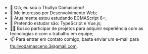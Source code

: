 - 👋 Olá, eu sou o Thullyo Damasceno!
- 👀 Me interesso por Desenvolvimento Web;
- 🌱 Atualmente estou estudando ECMAScript 6+;
- 🎄 Pretendo estudar são: TypeScript e Vue.js;
- 🙋‍♂️ Busco participar de projetos para adquirir experiência com as tecnologias e com o trabalho em equipe;
- 📫 Para entrar em contato comigo, basta enviar um e-mail para thullyodamasceno.3@gmail.com.

<!---
thullyoufrn/thullyoufrn is a ✨ special ✨ repository because its `README.md` (this file) appears on your GitHub profile.
You can click the Preview link to take a look at your changes.
--->

